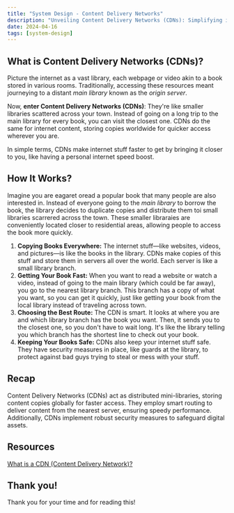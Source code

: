 ```yaml
---
title: "System Design - Content Delivery Networks"
description: "Unveiling Content Delivery Networks (CDNs): Simplifying internet speed with mini-library-like networks. Faster, safer, smoother browsing."
date: 2024-04-16
tags: [system-design]
---
```


## What is Content Delivery Networks (CDNs)?

Picture the internet as a vast library, each webpage or video akin to a book stored in various rooms. Traditionally, accessing these resources meant journeying to a distant _main library_ known as the _origin server_.

Now, **enter Content Delivery Networks (CDNs)**: They're like smaller libraries scattered across your town. Instead of going on a long trip to the main library for every book, you can visit the closest one. CDNs do the same for internet content, storing copies worldwide for quicker access wherever you are.

In simple terms, CDNs make internet stuff faster to get by bringing it closer to you, like having a personal internet speed boost.

## How It Works?

Imagine you are eagaret oread a popular book that many people are also interested in. Instead of everyone going to the _main library_ to borrow the book, the library decides to duplicate copies and distribute them toi small libraries scarrered across the town. These smaller libraraies are conveniently located closer to residential areas, allowing people to access the book more quickly.

1. **Copying Books Everywhere:** The internet stuff—like websites, videos, and pictures—is like the books in the library. CDNs make copies of this stuff and store them in servers all over the world. Each server is like a small library branch.
2. **Getting Your Book Fast:** When you want to read a website or watch a video, instead of going to the main library (which could be far away), you go to the nearest library branch. This branch has a copy of what you want, so you can get it quickly, just like getting your book from the local library instead of traveling across town.
3. **Choosing the Best Route:** The CDN is smart. It looks at where you are and which library branch has the book you want. Then, it sends you to the closest one, so you don't have to wait long. It's like the library telling you which branch has the shortest line to check out your book.
4. **Keeping Your Books Safe:** CDNs also keep your internet stuff safe. They have security measures in place, like guards at the library, to protect against bad guys trying to steal or mess with your stuff.

## Recap

Content Delivery Networks (CDNs) act as distributed mini-libraries, storing content copies globally for faster access. They employ smart routing to deliver content from the nearest server, ensuring speedy performance. Additionally, CDNs implement robust security measures to safeguard digital assets.

## Resources

[What is a CDN (Content Delivery Network)?](https://aws.amazon.com/what-is/cdn/)

## Thank you!

Thank you for your time and for reading this!
